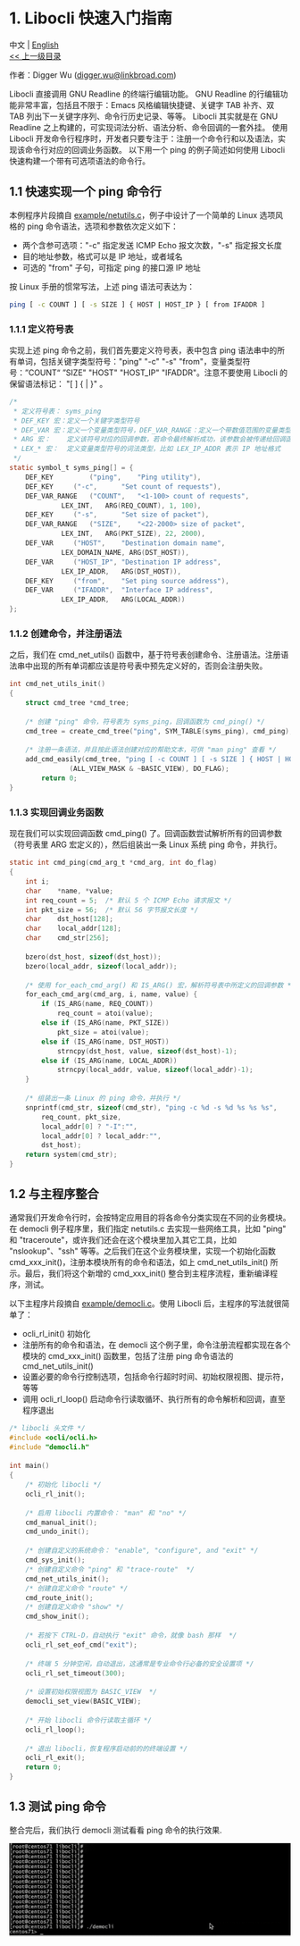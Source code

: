 # 1. Libocli 快速入门指南

中文 | [English](Quick%20Start%20Guide.md)
<br>
[<< 上一级目录](README.zh_CN.md)  

作者：Digger Wu (digger.wu@linkbroad.com)

Libocli 直接调用 GNU Readline 的终端行编辑功能。
GNU Readline 的行编辑功能非常丰富，包括且不限于：Emacs 风格编辑快捷键、关键字 TAB 补齐、双 TAB 列出下一关键字序列、命令行历史记录、等等。
Libocli 其实就是在 GNU Readline 之上构建的，可实现词法分析、语法分析、命令回调的一套外挂。
使用 Libocli 开发命令行程序时，开发者只要专注于：注册一个命令行和以及语法，实现该命令行对应的回调业务函数。
以下用一个 ping 的例子简述如何使用 Libocli 快速构建一个带有可选项语法的命令行。

## 1.1 快速实现一个 ping 命令行

本例程序片段摘自 [example/netutils.c](../example/netutils.c)，例子中设计了一个简单的 Linux 选项风格的 ping 命令语法，选项和参数依次定义如下： 
- 两个含参可选项："-c" 指定发送 ICMP Echo 报文次数，"-s" 指定报文长度
- 目的地址参数，格式可以是 IP 地址，或者域名
- 可选的 "from" 子句，可指定 ping 的接口源 IP 地址  

按 Linux 手册的惯常写法，上述 ping 语法可表达为：
>
```sh
ping [ -c COUNT ] [ -s SIZE ] { HOST | HOST_IP } [ from IFADDR ]
```

### 1.1.1 定义符号表

实现上述 ping 命令之前，我们首先要定义符号表，表中包含 ping 语法串中的所有单词，包括关键字类型符号："ping" "-c" "-s" "from"，变量类型符号：”COUNT“ ”SIZE" "HOST" "HOST_IP" "IFADDR"。注意不要使用 Libocli 的保留语法标记： "[ ] { | }" 。

```c
/*
 * 定义符号表： syms_ping
 * DEF_KEY 宏：定义一个关键字类型符号
 * DEF_VAR 宏：定义一个变量类型符号，DEF_VAR_RANGE：定义一个带数值范围的变量类型符号
 * ARG 宏：    定义该符号对应的回调参数，若命令最终解析成功，该参数会被传递给回调函数
 * LEX_* 宏：  定义变量类型符号的词法类型，比如 LEX_IP_ADDR 表示 IP 地址格式
 */
static symbol_t syms_ping[] = {
	DEF_KEY         ("ping",	"Ping utility"),
	DEF_KEY		("-c",		"Set count of requests"),
	DEF_VAR_RANGE	("COUNT",	"<1-100> count of requests",
			 LEX_INT,	ARG(REQ_COUNT), 1, 100),
	DEF_KEY		("-s",		"Set size of packet"),
	DEF_VAR_RANGE	("SIZE",	"<22-2000> size of packet",
			 LEX_INT,	ARG(PKT_SIZE), 22, 2000),
	DEF_VAR		("HOST",	"Destination domain name",
			 LEX_DOMAIN_NAME, ARG(DST_HOST)),
	DEF_VAR		("HOST_IP",	"Destination IP address",
			 LEX_IP_ADDR,	ARG(DST_HOST)),
	DEF_KEY		("from",	"Set ping source address"),
	DEF_VAR		("IFADDR",	"Interface IP address",
			 LEX_IP_ADDR,	ARG(LOCAL_ADDR))
};
```

### 1.1.2 创建命令，并注册语法

之后，我们在 cmd_net_utils() 函数中，基于符号表创建命令、注册语法。注册语法串中出现的所有单词都应该是符号表中预先定义好的，否则会注册失败。
```c
int cmd_net_utils_init()
{
	struct cmd_tree *cmd_tree;
        
	/* 创建 "ping" 命令，符号表为 syms_ping，回调函数为 cmd_ping() */
	cmd_tree = create_cmd_tree("ping", SYM_TABLE(syms_ping), cmd_ping);
        
	/* 注册一条语法，并且按此语法创建对应的帮助文本，可供 "man ping" 查看 */
	add_cmd_easily(cmd_tree, "ping [ -c COUNT ] [ -s SIZE ] { HOST | HOST_IP } [ from IFADDR ]",
		       (ALL_VIEW_MASK & ~BASIC_VIEW), DO_FLAG);
        return 0;
}
```

### 1.1.3 实现回调业务函数

现在我们可以实现回调函数 cmd_ping() 了。回调函数尝试解析所有的回调参数（符号表里 ARG 宏定义的），然后组装出一条 Linux 系统 ping 命令，并执行。
```c
static int cmd_ping(cmd_arg_t *cmd_arg, int do_flag)
{
	int	i;
	char	*name, *value;
	int	req_count = 5;	/* 默认 5 个 ICMP Echo 请求报文 */
	int	pkt_size = 56;	/* 默认 56 字节报文长度 */
	char	dst_host[128];
	char	local_addr[128];
	char	cmd_str[256];

	bzero(dst_host, sizeof(dst_host));
	bzero(local_addr, sizeof(local_addr));

	/* 使用 for_each_cmd_arg() 和 IS_ARG() 宏，解析符号表中所定义的回调参数 */
	for_each_cmd_arg(cmd_arg, i, name, value) {
		if (IS_ARG(name, REQ_COUNT))
			req_count = atoi(value);
		else if (IS_ARG(name, PKT_SIZE))
			pkt_size = atoi(value);
		else if (IS_ARG(name, DST_HOST))
			strncpy(dst_host, value, sizeof(dst_host)-1);
		else if (IS_ARG(name, LOCAL_ADDR))
			strncpy(local_addr, value, sizeof(local_addr)-1);
	}

	/* 组装出一条 Linux 的 ping 命令，并执行 */
	snprintf(cmd_str, sizeof(cmd_str), "ping -c %d -s %d %s %s %s",
		req_count, pkt_size,
		local_addr[0] ? "-I":"",
		local_addr[0] ? local_addr:"",
		dst_host); 
	return system(cmd_str);
}
```

## 1.2 与主程序整合

通常我们开发命令行时，会按特定应用目的将各命令分类实现在不同的业务模块。在 democli 例子程序里，我们指定 netutils.c 去实现一些网络工具，比如 "ping" 和 "traceroute"，或许我们还会在这个模块里加入其它工具，比如 "nslookup"、"ssh" 等等。之后我们在这个业务模块里，实现一个初始化函数 cmd_xxx_init()，注册本模块所有的命令和语法，如上 cmd_net_utils_init() 所示。最后，我们将这个新增的 cmd_xxx_init() 整合到主程序流程，重新编译程序，测试。

以下主程序片段摘自 [example/democli.c](../example/democli.c)。使用 Libocli 后，主程序的写法就很简单了：
- ocli_rl_init() 初始化
- 注册所有的命令和语法，在 democli 这个例子里，命令注册流程都实现在各个模块的 cmd_xxx_init() 函数里，包括了注册 ping 命令语法的 cmd_net_utils_init()
- 设置必要的命令行控制选项，包括命令行超时时间、初始权限视图、提示符，等等
- 调用 ocli_rl_loop() 启动命令行读取循环、执行所有的命令解析和回调，直至程序退出

```c
/* libocli 头文件 */
#include <ocli/ocli.h>
#include "democli.h"

int main()
{
	/* 初始化 libocli */
	ocli_rl_init();

	/* 启用 libocli 内置命令： "man" 和 "no" */
	cmd_manual_init();
	cmd_undo_init();

	/* 创建自定义的系统命令： "enable", "configure", and "exit" */
	cmd_sys_init();
	/* 创建自定义命令 "ping" 和 "trace-route"  */
	cmd_net_utils_init();
	/* 创建自定义命令 "route" */
	cmd_route_init();
	/* 创建自定义命令 "show" */
	cmd_show_init();

	/* 若按下 CTRL-D，自动执行 "exit" 命令，就像 bash 那样  */
	ocli_rl_set_eof_cmd("exit");

	/* 终端 5 分钟空闲，自动退出，这通常是专业命令行必备的安全设置项 */
	ocli_rl_set_timeout(300);
    
	/* 设置初始权限视图为 BASIC_VIEW  */
	democli_set_view(BASIC_VIEW);

	/* 开始 libocli 命令行读取主循环 */
	ocli_rl_loop();

	/* 退出 libocli，恢复程序启动前的的终端设置 */
	ocli_rl_exit();
	return 0;
}
```
## 1.3 测试 ping 命令


整合完后，我们执行 democli 测试看看 ping 命令的执行效果.

![image](https://github.com/diggerwoo/blobs/blob/main/img/democli_ping.gif)

